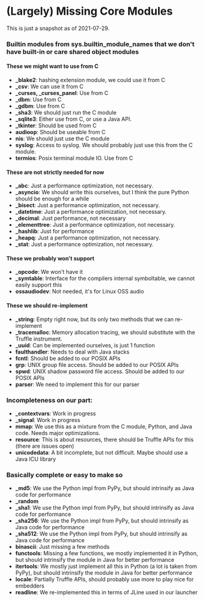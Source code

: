 # (Largely) Missing Core Modules

This is just a snapshot as of 2021-07-29.

### Builtin modules from sys.builtin_module_names that we don't have built-in or care shared object modules

#### These we might want to use from C
 * **_blake2**: hashing extension module, we could use it from C
 * **_csv**:  We can use it from C
 * **_curses, _curses_panel**:  Use from C
 * **_dbm**:  Use from C
 * **_gdbm**:  Use from C
 * **_sha3**:  We should just run the C module
 * **_sqlite3**:  Either use from C, or use a Java API.
 * **_tkinter**: Should be used from C
 * **audioop**:  Should be useable from C
 * **nis**:  We should just use the C module
 * **syslog**:  Access to syslog. We should probably just use this from the C module.
 * **termios**:  Posix terminal module IO. Use from C

#### These are not strictly needed for now
 * **_abc**:  Just a performance optimization, not necessary.
 * **_asyncio**:  We should write this ourselves, but I think the pure Python should be enough for a while
 * **_bisect**:  Just a performance optimization, not necessary.
 * **_datetime**: Just a performance optimization, not necessary.
 * **_decimal**:  Just performance, not necessary
 * **_elementtree**: Just a performance optimization, not necessary.
 * **_hashlib**:  Just for performance
 * **_heapq**: Just a performance optimization, not necessary.
 * **_stat**:  Just a performance optimization, not necessary.

#### These we probably won't support
 * **_opcode**:  We won't have it
 * **_symtable**:  Interface for the compilers internal symboltable, we cannot easily support this
 * **ossaudiodev**:  Not needed, it's for Linux OSS audio

#### These we should re-implement
 * **_string**: Empty right now, but its only two methods that we can re-implement
 * **_tracemalloc**:  Memory allocation tracing, we should substitute with the Truffle instrument.
 * **_uuid**: Can be implemented ourselves, is just 1 function
 * **faulthandler**: Needs to deal with Java stacks
 * **fcntl**: Should be added to our POSIX APIs
 * **grp**:  UNIX group file access. Should be added to our POSIX APIs
 * **spwd**:  UNIX shadow password file access. Should be added to our POSIX APIs
 * **parser**:  We need to implement this for our parser

### Incompleteness on our part:
 * **_contextvars**: Work in progress
 * **_signal**: Work in progress
 * **mmap**:  We use this as a mixture from the C module, Python, and Java code. Needs major optimizations.
 * **resource**:  This is about resources, there should be Truffle APIs for this (there are issues open)
 * **unicodedata**: A bit incomplete, but not difficult. Maybe should use a Java ICU library

### Basically complete or easy to make so
 * **_md5**:  We use the Python impl from PyPy, but should intrinsify as Java code for performance
 * **_random**
 * **_sha1**:  We use the Python impl from PyPy, but should intrinsify as Java code for performance
 * **_sha256**:  We use the Python impl from PyPy, but should intrinsify as Java code for performance
 * **_sha512**:  We use the Python impl from PyPy, but should intrinsify as Java code for performance
 * **binascii**: Just missing a few methods
 * **functools**: Missing a few functions, we mostly implemented it in Python, but should intrinsify the module in Java for better performance
 * **itertools**: We mostly just implement all this in Python (a lot is taken from PyPy), but should intrinsify the module in Java for better performance
 * **locale**: Partially Truffle APIs, should probably use more to play nice for embedders
 * **readline**: We re-implemented this in terms of JLine used in our launcher
